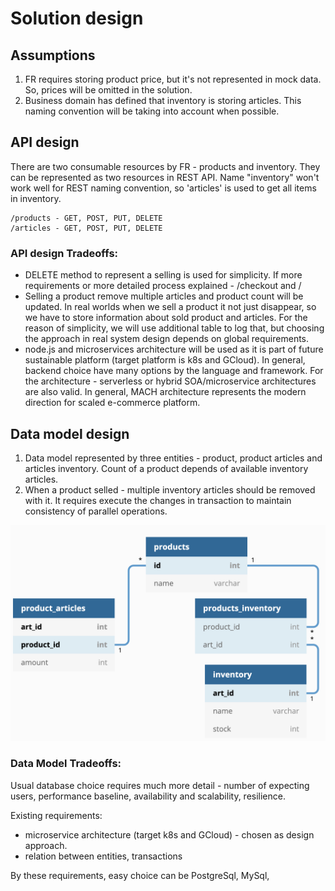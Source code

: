 # Solution design

## Assumptions

1. FR requires storing product price, but it's not represented in mock data. So, prices will be omitted in the solution.
2. Business domain has defined that inventory is storing articles. This naming convention will be taking into account when possible. 

## API design

There are two consumable resources by FR - products and inventory. They can be represented as two resources in REST API. Name "inventory" won't work well for REST naming convention, so 'articles' is used to get all items in inventory. 

```
/products - GET, POST, PUT, DELETE
/articles - GET, POST, PUT, DELETE
```

### API design Tradeoffs:
- DELETE method to represent a selling is used for simplicity. If more requirements or more detailed process explained - /checkout and /
- Selling a product remove multiple articles and product count will be updated. In real worlds when we sell a product it not just disappear, so we have to store information about sold product and articles. For the reason of simplicity, we will use additional table to log that, but choosing the approach in real system design depends on global requirements.
- node.js and microservices architecture will be used as it is part of future sustainable platform (target platform is k8s and GCloud). In general, backend choice have many options by the language and framework. For the architecture - serverless or hybrid SOA/microservice architectures are also valid. In general, MACH architecture represents the modern direction for scaled e-commerce platform.

## Data model design

1. Data model represented by three entities - product, product articles and articles inventory. Count of a product depends of available inventory articles.
2. When a product selled - multiple inventory articles should be removed with it. It requires execute the changes in transaction to maintain consistency of parallel operations.

![Data model diagram](https://github.com/spzm/warehouse/raw/main/docs/resources/db-schema.png)

### Data Model Tradeoffs:

Usual database choice requires much more detail - number of expecting users, performance baseline, availability and scalability, resilience. 

Existing requirements: 

- microservice architecture (target k8s and GCloud) - chosen as design approach.
- relation between entities, transactions

By these requirements, easy choice can be PostgreSql, MySql, 
